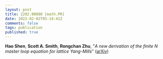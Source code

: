 ```yaml
---
layout: post
title: 2202.00880 [math.PR]
date: 2022-02-02T05:14:41Z
comments: false
tags: publication
published: true
---
```


<b>Hao Shen</b>, <b>Scott A. Smith</b>, <b>Rongchan Zhu</b>, "<i>A new derivation of the finite $N$ master loop equation for lattice  Yang-Mills</i>" ([arXiv](http://arxiv.org/abs/2202.00880v1))
